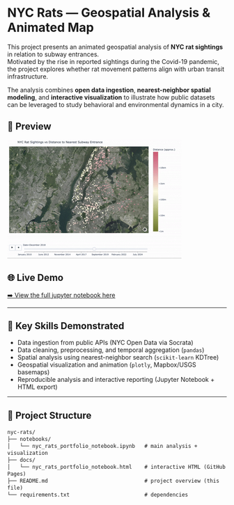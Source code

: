 # NYC Rats — Geospatial Analysis & Animated Map

This project presents an animated geospatial analysis of **NYC rat sightings** in relation to subway entrances.  
Motivated by the rise in reported sightings during the Covid-19 pandemic, the project explores whether rat movement patterns align with urban transit infrastructure.  

The analysis combines **open data ingestion**, **nearest-neighbor spatial modeling**, and **interactive visualization** to illustrate how public datasets can be leveraged to study behavioral and environmental dynamics in a city.

## 📸 Preview

![Animated demo](docs/demo.gif)


## 🌐 Live Demo
[➡️ View the full jupyter notebook here](https://17jnares.github.io/nyc-rats/nyc_rats_portfolio_notebook.html)

---

## 🔑 Key Skills Demonstrated
- Data ingestion from public APIs (NYC Open Data via Socrata)  
- Data cleaning, preprocessing, and temporal aggregation (`pandas`)  
- Spatial analysis using nearest-neighbor search (`scikit-learn` KDTree)  
- Geospatial visualization and animation (`plotly`, Mapbox/USGS basemaps)  
- Reproducible analysis and interactive reporting (Jupyter Notebook + HTML export)  

---

## 📂 Project Structure
```
nyc-rats/
├── notebooks/
│   └── nyc_rats_portfolio_notebook.ipynb   # main analysis + visualization
├── docs/
│   └── nyc_rats_portfolio_notebook.html    # interactive HTML (GitHub Pages)
├── README.md                               # project overview (this file)
└── requirements.txt                        # dependencies
```
